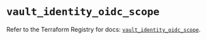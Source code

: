 # `vault_identity_oidc_scope`

Refer to the Terraform Registry for docs: [`vault_identity_oidc_scope`](https://registry.terraform.io/providers/hashicorp/vault/4.8.0/docs/resources/identity_oidc_scope).
